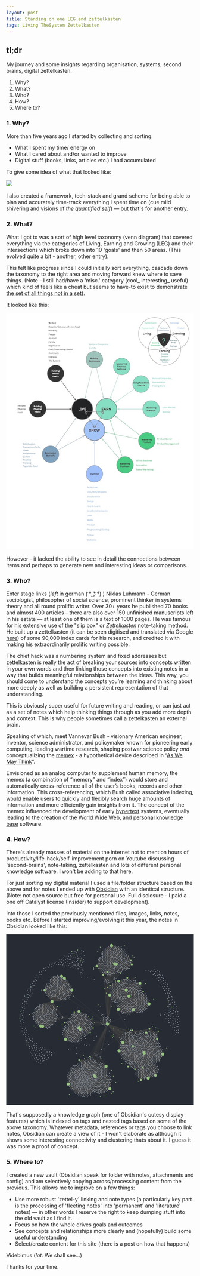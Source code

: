 ```yaml
---
layout: post
title: Standing on one LEG and zettelkasten
tags: Living TheSystem Zettelkasten
---
```


##  tl;dr

My journey and some insights regarding organisation, systems, second brains, digital zettelkasten.
1. Why?
2. What?
3. Who?
4. How?
5. Where to?


### 1. Why?
More than five years ago I started by collecting and sorting:
- What I spent my time/ energy on
- What I cared about and/or wanted to improve
- Digital stuff (books, links, articles etc.) I had accumulated 

To give some idea of what that looked like:


![](https://kevanchristmas.github.io/public/assets/Zettel_Problem_2019.jpg)

I also created a framework, tech-stack and grand scheme for being able to plan and accurately time-track everything I spent time on (cue mild shivering and visions of [_the quantified self_](https://en.wikipedia.org/wiki/Quantified_self)) — but that's for another entry.


### 2. What?

What I got to was a sort of high level taxonomy (venn diagram) that covered everything via the categories of Living, Earning and Growing (LEG) and their intersections which broke down into 10 'goals' and then 50 areas. (This evolved quite a bit - another, other entry). 

This felt like progress since I could initially sort everything, cascade down the taxonomy to the right area and moving forward knew where to save things. (Note - I still had/have a 'misc.' category (cool_ interesting_ useful) which kind of feels like a cheat but seems to have-to exist to demonstrate [the set of all things not in a set](https://en.wikipedia.org/wiki/Russell%27s_paradox)). 

It looked like this:

![](public/assets/30k_view_V3_goals_plus_areas.jpg)

However - it lacked the ability to see in detail the connections between items and perhaps to generate new and interesting ideas or comparisons.

### 3. Who?
Enter stage links (_left_ in german ( ͡° ͜ʖ ͡°) ) Niklas Luhmann - German sociologist, philosopher of social science, prominent thinker in systems theory and all round prolific writer. Over 30+ years he published 70 books and almost 400 articles - there are also over 150 unfinished manuscripts left in his estate — at least one of them is a text of 1000 pages. He was famous for his extensive use of the "slip box" or _[Zettelkasten](https://en.wikipedia.org/wiki/Zettelkasten "Zettelkasten")_ note-taking method. He built up a zettelkasten (it can be seen digitised and translated via Google [here](https://www-heise-de.translate.goog/news/Missing-Link-Luhmanns-Denkmaschine-endlich-im-Netz-4364512.html?_x_tr_sl=auto&_x_tr_tl=en&_x_tr_hl=en-US&_x_tr_pto=wapp&hg=1&hgi=2&hgf=false)) of some 90,000 index cards for his research, and credited it with making his extraordinarily prolific writing possible.

The chief hack was a numbering system and fixed addresses but zettelkasten is really the act of breaking your sources into concepts written in your own words and then linking those concepts into existing notes in a way that builds meaningful relationships between the ideas. This way, you should come to understand the concepts you’re learning and thinking about more deeply as well as building a persistent representation of that understanding.

This is obviously super useful for future writing and reading, or can just act as a set of notes which help thinking things through as you add more depth and context. This is why people sometimes call a zettelkasten an external brain.

Speaking of which, meet Vannevar Bush - visionary American engineer, inventor, science administrator, and policymaker known for pioneering early computing, leading wartime research, shaping postwar science policy *and* conceptualizing the [memex](https://en.wikipedia.org/wiki/Memex) - a hypothetical device described in “[As We May Think](http://www.theatlantic.com/magazine/archive/1945/07/as-we-may-think/303881/?single_page=true "As We May Think")”. 

Envisioned as an analog computer to supplement human memory, the memex (a combination of “memory” and “index”) would store and automatically cross-reference all of the user’s books, records and other information. This cross-referencing, which Bush called associative indexing, would enable users to quickly and flexibly search huge amounts of information and more efficiently gain insights from it. The concept of the memex influenced the development of early [hypertext](https://en.wikipedia.org/wiki/Hypertext "Hypertext") systems, eventually leading to the creation of the [World Wide Web](https://en.wikipedia.org/wiki/World_Wide_Web "World Wide Web"), and [personal knowledge base](https://en.wikipedia.org/wiki/Personal_knowledge_base "Personal knowledge base") software.

 

### 4. How?

There's already masses of material on the internet not to mention hours of productivity/life-hack/self-improvement porn on Youtube discussing 'second-brains', note-taking, zettelkasten and lots of different personal knowledge software. I won't be adding to that here.

For just sorting my digital material I used a file/folder structure based on the above and for notes I ended up with [Obsidian](https://obsidian.md/) with an identical structure. (Note: not open source but free for personal use. Full disclosure - I paid a one off Catalyst license (Insider) to support development). 

Into those I sorted the previously mentioned files, images, links, notes, books etc. Before I started improving/evolving it this year, the notes in Obsidian looked like this:

![](public/assets/Obsidian_Dec_23.png)

That's supposedly a knowledge graph (one of Obsidian's cutesy display features) which is indexed on tags and nested tags based on some of the above taxonomy. Whatever metadata, references or tags you choose to link notes, Obsidian can create a view of it - I won't elaborate as although it shows some interesting connectivity and clustering thats about it. I guess it was more a proof of concept.

###  5. Where to?

I created a new vault (Obsidian speak for folder with notes, attachments and config) and am selectively copying across/processing content from the previous. This allows me to improve on a few things:

- Use more robust 'zettel-y' linking and note types (a particularly key part is the processing of 'fleeting notes' into 'permanent' and 'literature' notes) — in other words I reserve the right to keep dumping stuff into the old vault as I find it.
- Focus on how the whole drives goals and outcomes
- See concepts and relationships more clearly and (hopefully) build some useful understanding
- Select/create content for this site (there is a post on how that happens)

Videbimus (_lat._ We shall see...)

Thanks for your time.